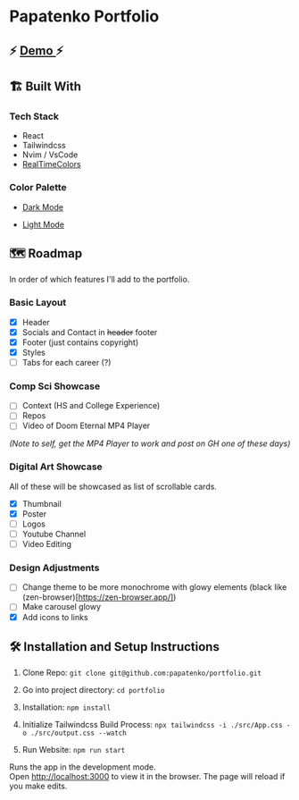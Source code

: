 # Papatenko Portfolio

## ⚡ [ Demo ](https://papatenko-portfolio.netlify.app/) ⚡

## 🏗️ Built With

### Tech Stack

- React
- Tailwindcss
- Nvim / VsCode
- [ RealTimeColors ](https://www.realtimecolors.com/)

### Color Palette

- [Dark Mode](https://www.realtimecolors.com/?colors=ebecef-0f101a-9ea6d6-233285-344bdf&fonts=Inter-Inter)

- [Light Mode](https://www.realtimecolors.com/?colors=101114-e5e6f0-293161-7a89dc-2037cb&fonts=Inter-Inter)

## 🗺️ Roadmap

In order of which features I'll add to the portfolio.

### Basic Layout

- [x] Header
- [x] Socials and Contact in ~~header~~ footer
- [x] Footer (just contains copyright)
- [x] Styles
- [ ] Tabs for each career (?)

### Comp Sci Showcase

- [ ] Context (HS and College Experience)
- [ ] Repos
- [ ] Video of Doom Eternal MP4 Player

_(Note to self, get the MP4 Player to work and post on GH one of these days)_

### Digital Art Showcase

All of these will be showcased as list of scrollable cards.

- [x] Thumbnail
- [x] Poster
- [ ] Logos
- [ ] Youtube Channel
- [ ] Video Editing

### Design Adjustments

- [ ] Change theme to be more monochrome with glowy elements (black like (zen-browser)[https://zen-browser.app/])
- [ ] Make carousel glowy
- [x] Add icons to links

## 🛠️ Installation and Setup Instructions

1. Clone Repo: `git clone git@github.com:papatenko/portfolio.git`

2. Go into project directory: `cd portfolio`

3. Installation: `npm install`

4. Initialize Tailwindcss Build Process: `npx tailwindcss -i ./src/App.css -o ./src/output.css --watch`

5. Run Website: `npm run start`

Runs the app in the development mode.\
Open [http://localhost:3000](http://localhost:3000) to view it in the browser.
The page will reload if you make edits.
